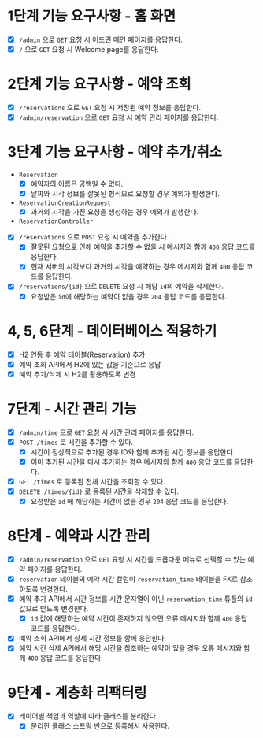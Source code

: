 # 1단계 기능 요구사항 - 홈 화면
- [x] `/admin` 으로 `GET` 요청 시 어드민 메인 페이지를 응답한다.
- [x] `/` 으로 `GET` 요청 시 Welcome page를 응답한다.

# 2단계 기능 요구사항 - 예약 조회
- [x] `/reservations` 으로 `GET` 요청 시 저장된 예약 정보를 응답한다.
- [x] `/admin/reservation` 으로 `GET` 요청 시 예약 관리 페이지를 응답한다.

# 3단계 기능 요구사항 - 예약 추가/취소
- `Reservation`
  - [x] 예약자의 이름은 공백일 수 없다.
  - [x] 날짜와 시각 정보를 잘못된 형식으로 요청할 경우 예외가 발생한다.
- `ReservationCreationRequest`
  - [x] 과거의 시각을 가진 요청을 생성하는 경우 예외가 발생한다.

- `ReservationController`
- [x] `/reservations` 으로 `POST` 요청 시 예약을 추가한다.
  - [x] 잘못된 요청으로 인해 예약을 추가할 수 없을 시 메시지와 함께 `400` 응답 코드를 응답한다.
  - [x] 현재 서버의 시각보다 과거의 시각을 예약하는 경우 메시지와 함께 `400` 응답 코드를 응답한다.
- [x] `/reservations/{id}` 으로 `DELETE` 요청 시 해당 `id`의 예약을 삭제한다.
  - [x] 요청받은 `id`에 해당하는 예약이 없을 경우 `204` 응답 코드를 응답한다.

# 4, 5, 6단계 - 데이터베이스 적용하기
- [x] H2 연동 후 예약 테이블(Reservation) 추가
- [x] 예약 조회 API에서 H2에 있는 값을 기준으로 응답
- [x] 예약 추가/삭제 시 H2를 활용하도록 변경

# 7단계 - 시간 관리 기능
- [x] `/admin/time` 으로 `GET` 요청 시 시간 관리 페이지를 응답한다.
- [x] `POST /times` 로 시간을 추가할 수 있다.
  - [x] 시간이 정상적으로 추가된 경우 ID와 함께 추가된 시간 정보를 응답한다.
  - [x] 이미 추가된 시간을 다시 추가하는 경우 메시지와 함께 `400` 응답 코드를 응답한다.
- [x] `GET /times` 로 등록된 전체 시간을 조회할 수 있다.
- [x] `DELETE /times/{id}` 로 등록된 시간을 삭제할 수 있다.
  - [x] 요청받은 `id` 에 해당하는 시간이 없을 경우 `204` 응답 코드를 응답한다.

# 8단계 - 예약과 시간 관리
- [x] `/admin/reservation` 으로 `GET` 요청 시 시간을 드롭다운 메뉴로 선택할 수 있는 예약 페이지를 응답한다.
- [x] `reservation` 테이블의 예약 시간 칼럼이 `reservation_time` 테이블을 FK로 참조하도록 변경한다.
- [x] 예약 추가 API에서 시간 정보를 시간 문자열이 아닌 `reservation_time` 튜플의 `id` 값으로 받도록 변경한다.
  - [x] `id` 값에 해당하는 예약 시간이 존재하지 않으면 오류 메시지와 함께 `400` 응답 코드를 응답한다. 
- [x] 예약 조회 API에서 상세 시간 정보를 함께 응답한다.
- [x] 예약 시간 삭제 API에서 해당 시간을 참조하는 예약이 있을 경우 오류 메시지와 함께 `400` 응답 코드를 응답한다.

# 9단계 - 계층화 리팩터링
- [x] 레이어별 책임과 역할에 따라 클래스를 분리한다.
  - [x] 분리한 클래스 스프링 빈으로 등록해서 사용한다.
